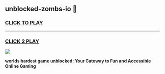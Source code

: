 
## unblocked-zombs-io 👋
<h3>
<a href="https://premium.freeplayer.one?title=unblocked-zombs-io&ref=14F">CLICK TO PLAY</a></h3>
<hr>

<h3>
<a href="https://premium.freeplayer.one?title=unblocked-zombs-io&ref=14F">CLICK 2 PLAY</a>
  
</h3>

<a href="https://premium.freeplayer.one?title=unblocked-zombs-io&ref=12F/"><img src="https://clearcache.store/games.png"></a>


**worlds hardest game unblocked: Your Gateway to Fun and Accessible Online Gaming**
